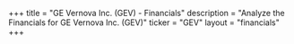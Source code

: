 +++
title = "GE Vernova Inc. (GEV) - Financials"
description = "Analyze the Financials for GE Vernova Inc. (GEV)"
ticker = "GEV"
layout = "financials"
+++

